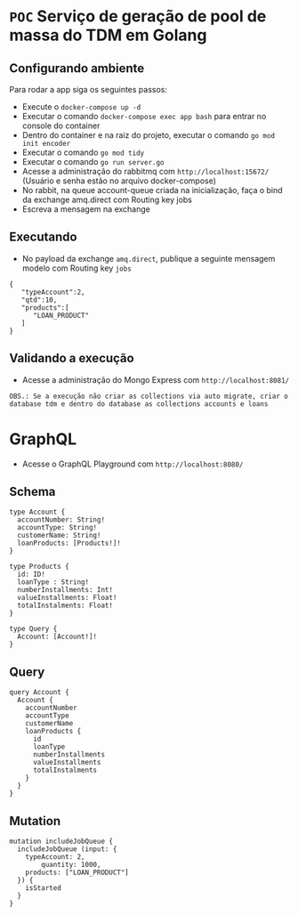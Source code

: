 # `POC` Serviço de geração de pool de massa do TDM em Golang

## Configurando ambiente

Para rodar a app siga os seguintes passos:

* Execute o `docker-compose up -d`
* Executar o comando `docker-compose exec app bash` para entrar no console do container
* Dentro do container e na raiz do projeto, executar o comando `go mod init encoder`
* Executar o comando `go mod tidy`
* Executar o comando `go run server.go`
* Acesse a administração do rabbitmq com `http://localhost:15672/` (Usuário e senha estão no arquivo docker-compose)
* No rabbit, na queue account-queue criada na inicialização, faça o bind da exchange amq.direct com Routing key jobs
* Escreva a mensagem na exchange

## Executando

* No payload da exchange `amq.direct`, publique a seguinte mensagem modelo com Routing key `jobs`
```
{
   "typeAccount":2,
   "qtd":10,
   "products":[
      "LOAN_PRODUCT"
   ]
}
```

## Validando a execução

* Acesse a administração do Mongo Express com `http://localhost:8081/`

`OBS.: Se a execução não criar as collections via auto migrate, criar o database tdm e dentro do database as collections accounts e loans` 

# GraphQL

* Acesse o GraphQL Playground com `http://localhost:8080/`

## Schema

```
type Account {
  accountNumber: String!
  accountType: String!
  customerName: String!
  loanProducts: [Products!]!
}

type Products {
  id: ID!
  loanType : String!
  numberInstallments: Int!
  valueInstallments: Float!
  totalInstalments: Float!
}

type Query {
  Account: [Account!]!
}
```

## Query

```
query Account {
  Account {
    accountNumber
    accountType
    customerName
    loanProducts {
      id
      loanType
      numberInstallments
      valueInstallments
      totalInstalments
    }
  }
}
```
## Mutation

```
mutation includeJobQueue {
  includeJobQueue (input: {
    typeAccount: 2,
		quantity: 1000,
    products: ["LOAN_PRODUCT"]
  }) {
    isStarted
  }
}
```


